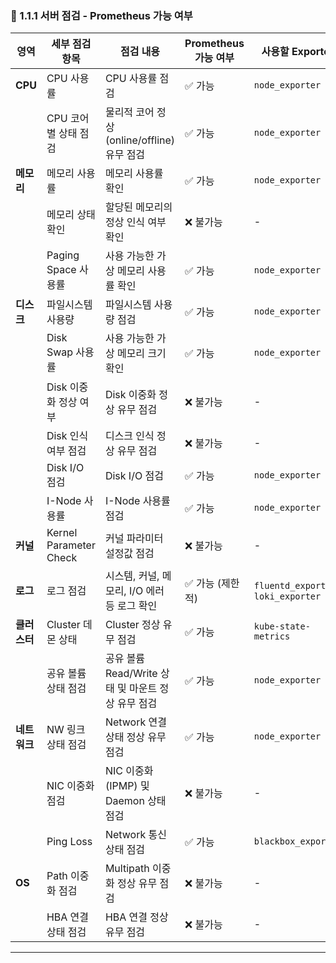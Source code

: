 ### **📌 1.1.1 서버 점검 - Prometheus 가능 여부**

|**영역**|**세부 점검 항목**|**점검 내용**|**Prometheus 가능 여부**|**사용할 Exporter**|**관련 메트릭**|
|---|---|---|---|---|---|
|**CPU**|CPU 사용률|CPU 사용률 점검|✅ 가능|`node_exporter`|`node_cpu_seconds_total`|
||CPU 코어별 상태 점검|물리적 코어 정상(online/offline) 유무 점검|✅ 가능|`node_exporter`|`node_cpu_seconds_total`|
|**메모리**|메모리 사용률|메모리 사용률 확인|✅ 가능|`node_exporter`|`node_memory_MemAvailable_bytes`, `node_memory_MemTotal_bytes`|
||메모리 상태 확인|할당된 메모리의 정상 인식 여부 확인|❌ 불가능|-|-|
||Paging Space 사용률|사용 가능한 가상 메모리 사용률 확인|✅ 가능|`node_exporter`|`node_memory_SwapFree_bytes`, `node_memory_SwapTotal_bytes`|
|**디스크**|파일시스템 사용량|파일시스템 사용량 점검|✅ 가능|`node_exporter`|`node_filesystem_size_bytes`, `node_filesystem_avail_bytes`|
||Disk Swap 사용률|사용 가능한 가상 메모리 크기 확인|✅ 가능|`node_exporter`|`node_memory_SwapFree_bytes`, `node_memory_SwapTotal_bytes`|
||Disk 이중화 정상 여부|Disk 이중화 정상 유무 점검|❌ 불가능|-|-|
||Disk 인식 여부 점검|디스크 인식 정상 유무 점검|❌ 불가능|-|-|
||Disk I/O 점검|Disk I/O 점검|✅ 가능|`node_exporter`|`node_disk_read_bytes_total`, `node_disk_written_bytes_total`|
||I-Node 사용률|I-Node 사용률 점검|✅ 가능|`node_exporter`|`node_filesystem_files_free`, `node_filesystem_files`|
|**커널**|Kernel Parameter Check|커널 파라미터 설정값 점검|❌ 불가능|-|-|
|**로그**|로그 점검|시스템, 커널, 메모리, I/O 에러 등 로그 확인|✅ 가능 (제한적)|`fluentd_exporter`, `loki_exporter`|로그 파싱 필요|
|**클러스터**|Cluster 데몬 상태|Cluster 정상 유무 점검|✅ 가능|`kube-state-metrics`|`kube_pod_status_ready`|
||공유 볼륨 상태 점검|공유 볼륨 Read/Write 상태 및 마운트 정상 유무 점검|✅ 가능|`node_exporter`|`node_filesystem_free_bytes`|
|**네트워크**|NW 링크 상태 점검|Network 연결상태 정상 유무 점검|✅ 가능|`node_exporter`|`node_network_up`|
||NIC 이중화 점검|NIC 이중화(IPMP) 및 Daemon 상태 점검|❌ 불가능|-|-|
||Ping Loss|Network 통신 상태 점검|✅ 가능|`blackbox_exporter`|`probe_success`, `probe_duration_seconds`|
|**OS**|Path 이중화 점검|Multipath 이중화 정상 유무 점검|❌ 불가능|-|-|
||HBA 연결 상태 점검|HBA 연결 정상 유무 점검|❌ 불가능|-|-|

---

